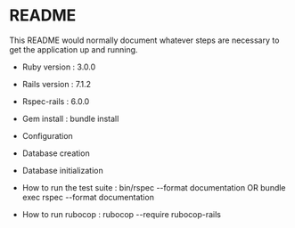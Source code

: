 # README

This README would normally document whatever steps are necessary to get the
application up and running.


* Ruby version : 3.0.0

* Rails version : 7.1.2

* Rspec-rails : 6.0.0

* Gem install : bundle install

* Configuration

* Database creation

* Database initialization

* How to run the test suite : bin/rspec --format documentation OR bundle exec rspec --format documentation

* How to run rubocop : rubocop --require rubocop-rails

